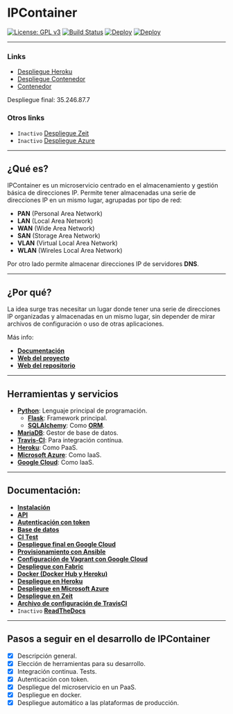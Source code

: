 # IPContainer

[![License: GPL v3](https://img.shields.io/badge/License-GPL%20v3-blue.svg)](https://www.gnu.org/licenses/gpl-3.0) [![Build Status](https://travis-ci.com/harvestcore/IPContainer.svg?branch=master)](https://travis-ci.com/harvestcore/IPContainer) [![Deploy](https://www.herokucdn.com/deploy/button.svg)](https://ipcontainer.herokuapp.com/) [![Deploy](https://www.herokucdn.com/deploy/button.svg)](https://ipcontainer-docker.herokuapp.com/)

---

### Links
- [Despliegue Heroku](https://ipcontainer.herokuapp.com/)
- [Despliegue Contenedor](https://ipcontainer-docker.herokuapp.com)
- [Contenedor](https://hub.docker.com/r/harvestcore/ipcontainer)

Despliegue final: 35.246.87.7


### Otros links
- `Inactivo` [Despliegue Zeit](https://proyecto-ohyqiqsrxe.now.sh/)
- `Inactivo` [Despliegue Azure](https://ipcontainer.azurewebsites.net/)

---

## ¿Qué es?

IPContainer es un microservicio centrado en el almacenamiento y gestión básica de direcciones IP. Permite tener almacenadas una serie de direcciones IP en un mismo lugar, agrupadas por tipo de red:

- **PAN** (Personal Area Network)
- **LAN** (Local Area Network)
- **WAN** (Wide Area Network)
- **SAN** (Storage Area Network)
- **VLAN** (Virtual Local Area Network)
- **WLAN** (Wireles Local Area Network)

Por otro lado permite almacenar direcciones IP de servidores **DNS**.

---

## ¿Por qué?

La idea surge tras necesitar un lugar donde tener una serie de direcciones IP organizadas y almacenadas en un mismo lugar, sin depender de mirar archivos de configuración o uso de otras aplicaciones.

Más info:

- [**Documentación**](#doc)
- [**Web del proyecto**](https://harvestcore.github.io/es/ipcontainer/index.html)
- [**Web del repositorio**](https://harvestcore.github.io/IPContainer)

---

## Herramientas y servicios

- [**Python**](https://www.python.org/): Lenguaje principal de programación.
  - [**Flask**](http://flask.pocoo.org/): Framework principal.
  - [**SQLAlchemy**](https://www.sqlalchemy.org/): Como [**ORM**](https://es.wikipedia.org/wiki/Mapeo_objeto-relacional).
- [**MariaDB**](https://mariadb.org/): Gestor de base de datos.
- [**Travis-CI**](https://travis-ci.org/): Para integración contínua.
- [**Heroku**](https://www.heroku.com/): Como PaaS.
- [**Microsoft Azure**](https://azure.microsoft.com/es-es/): Como IaaS.
- [**Google Cloud**](https://cloud.google.com/): Como IaaS.

---
<div id='doc' />

## Documentación:

- [**Instalación**](docs/install.md)
- [**API**](docs/api.md)
- [**Autenticación con token**](docs/auth.md)
- [**Base de datos**](docs/bd.md)
- [**CI Test**](docs/test.md)
- [**Despliegue final en Google Cloud**](docs/desplieguefinal.md)
- [**Provisionamiento con Ansible**](docs/provision.md)
- [**Configuración de Vagrant con Google Cloud**](docs/vagrant.md)
- [**Despliegue con Fabric**](docs/despliegue.md)
- [**Docker (Docker Hub y Heroku)**](docs/docker.md)
- [**Despliegue en Heroku**](docs/heroku.md)
- [**Despliegue en Microsoft Azure**](docs/azure.md)
- [**Despliegue en Zeit**](docs/zeit.md)
- [**Archivo de configuración de TravisCI**](.travis.yml)
- `Inactivo` [**ReadTheDocs**](https://ipcontainer.readthedocs.io)

---

## Pasos a seguir en el desarrollo de IPContainer

- [x] Descripción general.
- [x] Elección de herramientas para su desarrollo.
- [x] Integración continua. Tests.
- [x] Autenticación con token.
- [x] Despliegue del microservicio en un PaaS.
- [x] Despliegue en docker.
- [x] Despliegue automático a las plataformas de producción.
